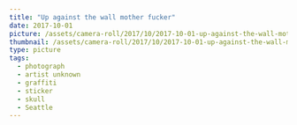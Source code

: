 ```yaml
---
title: "Up against the wall mother fucker"
date: 2017-10-01
picture: /assets/camera-roll/2017/10/2017-10-01-up-against-the-wall-mother-fucker/20171001_190527563_iOS.jpg
thumbnail: /assets/camera-roll/2017/10/2017-10-01-up-against-the-wall-mother-fucker/20171001_190527563_iOS-thumbnail.jpg
type: picture
tags:
  - photograph
  - artist unknown
  - graffiti
  - sticker
  - skull
  - Seattle
---
```

